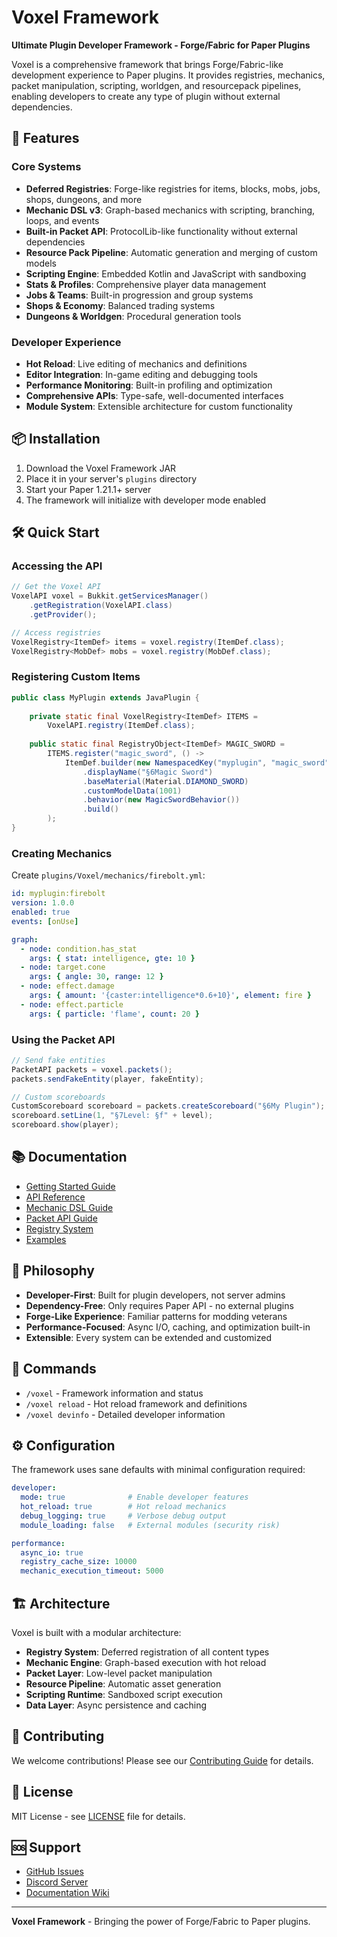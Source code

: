 # Voxel Framework

**Ultimate Plugin Developer Framework - Forge/Fabric for Paper Plugins**

Voxel is a comprehensive framework that brings Forge/Fabric-like development experience to Paper plugins. It provides registries, mechanics, packet manipulation, scripting, worldgen, and resourcepack pipelines, enabling developers to create any type of plugin without external dependencies.

## 🚀 Features

### Core Systems
- **Deferred Registries**: Forge-like registries for items, blocks, mobs, jobs, shops, dungeons, and more
- **Mechanic DSL v3**: Graph-based mechanics with scripting, branching, loops, and events
- **Built-in Packet API**: ProtocolLib-like functionality without external dependencies
- **Resource Pack Pipeline**: Automatic generation and merging of custom models
- **Scripting Engine**: Embedded Kotlin and JavaScript with sandboxing
- **Stats & Profiles**: Comprehensive player data management
- **Jobs & Teams**: Built-in progression and group systems
- **Shops & Economy**: Balanced trading systems
- **Dungeons & Worldgen**: Procedural generation tools

### Developer Experience
- **Hot Reload**: Live editing of mechanics and definitions
- **Editor Integration**: In-game editing and debugging tools
- **Performance Monitoring**: Built-in profiling and optimization
- **Comprehensive APIs**: Type-safe, well-documented interfaces
- **Module System**: Extensible architecture for custom functionality

## 📦 Installation

1. Download the Voxel Framework JAR
2. Place it in your server's `plugins` directory
3. Start your Paper 1.21.1+ server
4. The framework will initialize with developer mode enabled

## 🛠️ Quick Start

### Accessing the API

```java
// Get the Voxel API
VoxelAPI voxel = Bukkit.getServicesManager()
    .getRegistration(VoxelAPI.class)
    .getProvider();

// Access registries
VoxelRegistry<ItemDef> items = voxel.registry(ItemDef.class);
VoxelRegistry<MobDef> mobs = voxel.registry(MobDef.class);
```

### Registering Custom Items

```java
public class MyPlugin extends JavaPlugin {
    
    private static final VoxelRegistry<ItemDef> ITEMS = 
        VoxelAPI.registry(ItemDef.class);
    
    public static final RegistryObject<ItemDef> MAGIC_SWORD = 
        ITEMS.register("magic_sword", () -> 
            ItemDef.builder(new NamespacedKey("myplugin", "magic_sword"))
                .displayName("§6Magic Sword")
                .baseMaterial(Material.DIAMOND_SWORD)
                .customModelData(1001)
                .behavior(new MagicSwordBehavior())
                .build()
        );
}
```

### Creating Mechanics

Create `plugins/Voxel/mechanics/firebolt.yml`:

```yaml
id: myplugin:firebolt
version: 1.0.0
enabled: true
events: [onUse]

graph:
  - node: condition.has_stat
    args: { stat: intelligence, gte: 10 }
  - node: target.cone
    args: { angle: 30, range: 12 }
  - node: effect.damage
    args: { amount: '{caster:intelligence*0.6+10}', element: fire }
  - node: effect.particle
    args: { particle: 'flame', count: 20 }
```

### Using the Packet API

```java
// Send fake entities
PacketAPI packets = voxel.packets();
packets.sendFakeEntity(player, fakeEntity);

// Custom scoreboards
CustomScoreboard scoreboard = packets.createScoreboard("§6My Plugin");
scoreboard.setLine(1, "§7Level: §f" + level);
scoreboard.show(player);
```

## 📚 Documentation

- [Getting Started Guide](https://github.com/voxelune/voxel/wiki/Getting-Started)
- [API Reference](https://github.com/voxelune/voxel/wiki/API-Reference)
- [Mechanic DSL Guide](https://github.com/voxelune/voxel/wiki/Mechanics)
- [Packet API Guide](https://github.com/voxelune/voxel/wiki/Packets)
- [Registry System](https://github.com/voxelune/voxel/wiki/Registries)
- [Examples](https://github.com/voxelune/voxel/tree/main/examples)

## 🎯 Philosophy

- **Developer-First**: Built for plugin developers, not server admins
- **Dependency-Free**: Only requires Paper API - no external plugins
- **Forge-Like Experience**: Familiar patterns for modding veterans
- **Performance-Focused**: Async I/O, caching, and optimization built-in
- **Extensible**: Every system can be extended and customized

## 🔧 Commands

- `/voxel` - Framework information and status
- `/voxel reload` - Hot reload framework and definitions
- `/voxel devinfo` - Detailed developer information

## ⚙️ Configuration

The framework uses sane defaults with minimal configuration required:

```yaml
developer:
  mode: true              # Enable developer features
  hot_reload: true        # Hot reload mechanics
  debug_logging: true     # Verbose debug output
  module_loading: false   # External modules (security risk)

performance:
  async_io: true
  registry_cache_size: 10000
  mechanic_execution_timeout: 5000
```

## 🏗️ Architecture

Voxel is built with a modular architecture:

- **Registry System**: Deferred registration of all content types
- **Mechanic Engine**: Graph-based execution with hot reload
- **Packet Layer**: Low-level packet manipulation
- **Resource Pipeline**: Automatic asset generation
- **Scripting Runtime**: Sandboxed script execution
- **Data Layer**: Async persistence and caching

## 🤝 Contributing

We welcome contributions! Please see our [Contributing Guide](CONTRIBUTING.md) for details.

## 📄 License

MIT License - see [LICENSE](LICENSE) file for details.

## 🆘 Support

- [GitHub Issues](https://github.com/voxelune/voxel/issues)
- [Discord Server](https://discord.gg/voxelune)
- [Documentation Wiki](https://github.com/voxelune/voxel/wiki)

---

**Voxel Framework** - Bringing the power of Forge/Fabric to Paper plugins.